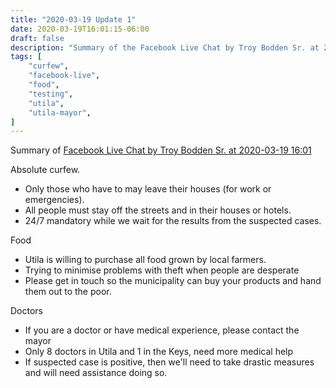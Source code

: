 ```yaml
---
title: "2020-03-19 Update 1"
date: 2020-03-19T16:01:15-06:00
draft: false
description: "Summary of the Facebook Live Chat by Troy Bodden Sr. at 2020-03-19 16:01"
tags: [
    "curfew",
    "facebook-live",
    "food",
    "testing",
    "utila",
    "utila-mayor",
]
---
```


Summary of [Facebook Live Chat by Troy Bodden Sr. at 2020-03-19 16:01](https://www.facebook.com/TroyBoddenSr/videos/699478564190813/)

Absolute curfew. 
* Only those who have to may leave their houses (for work or emergencies).
* All people must stay off the streets and in their houses or hotels.
* 24/7 mandatory while we wait for the results from the suspected cases.

Food
* Utila is willing to purchase all food grown by local farmers.
* Trying to minimise problems with theft when people are desperate
* Please get in touch so the municipality can buy your products and hand them
  out to the poor.

Doctors
* If you are a doctor or have medical experience, please contact the mayor
* Only 8 doctors in Utila and 1 in the Keys, need more medical help
* If suspected case is positive, then we'll need to take drastic measures and
  will need assistance doing so.
